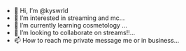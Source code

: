 - 👋 Hi, I’m @kyswrld
- 👀 I’m interested in streaming and mc...
- 🌱 I’m currently learning cosmetology ...
- 💞️ I’m looking to collaborate on streams!!...
- 📫 How to reach me private message me or in business...

<!---
kyswrld/kyswrld is a ✨ special ✨ repository because its `README.md` (this file) appears on your GitHub profile.
You can click the Preview link to take a look at your changes.
--->
